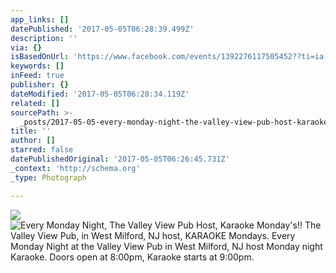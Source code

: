 ```yaml
---
app_links: []
datePublished: '2017-05-05T06:28:39.499Z'
description: ''
via: {}
isBasedOnUrl: 'https://www.facebook.com/events/1392276117505452??ti=ia'
keywords: []
inFeed: true
publisher: {}
dateModified: '2017-05-05T06:28:34.119Z'
related: []
sourcePath: >-
  _posts/2017-05-05-every-monday-night-the-valley-view-pub-host-karaoke-monday.md
title: ''
author: []
starred: false
datePublishedOriginal: '2017-05-05T06:26:45.731Z'
_context: 'http://schema.org'
_type: Photograph

---
```

![](https://the-grid-user-content.s3-us-west-2.amazonaws.com/c83a942d-eab6-43c2-a85f-1e17e03d242f.jpg)
![Every Monday Night, The Valley View Pub Host, Karaoke Monday's!! The Valley View Pub, in West Milford, NJ host, KARAOKE Mondays. Every Monday Night at the Valley View Pub in West Milford, NJ host Monday night Karaoke. Doors open at 8:00pm, Karaoke starts at 9:00pm.](https://s3-us-west-2.amazonaws.com/the-grid-img/p/18917116981c8b262ad4b152ca949cf49ceb8429.jpg)